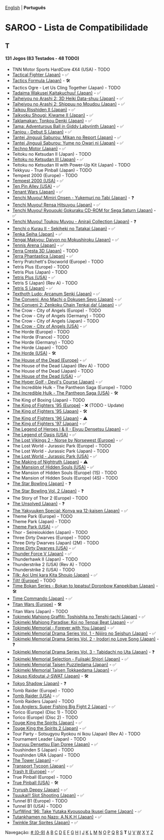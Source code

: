 [English](../en-us/T.md) | **Português**

# SAROO - Lista de Compatibilidade

## T

#### 131 Jogos (83 Testados - 48 TODO)

- TNN Motor Sports HardCore 4X4 (USA) - TODO
- [Tactical Fighter (Japan)](../../../Regions/Retails/Japan/T-21402G/01/README.md) - :white_check_mark:
- [Tactics Formula (Japan)](../../../Regions/Retails/Japan/T-34101G/01/README.md) - :hammer_and_wrench:
- Tactics Ogre - Let Us Cling Together (Japan) - TODO
- [Tadaima Wakusei Kaitakuchuu! (Japan)](../../../Regions/Retails/Japan/T-16602G/01/README.md) - :white_check_mark:
- [Taiheiyou no Arashi 2: 3D Heiki Data-shuu (Japan)](../../../Regions/Retails/Japan/T-15024G/01/README.md) - :white_check_mark:
- [Taiheiyou no Arashi 2: Shippuu no Moudou (Japan)](../../../Regions/Retails/Japan/T-15018G/01/README.md) - :white_check_mark:
- [Taikou Risshiden II (Japan)](../../../Regions/Retails/Japan/T-7618G/01/README.md) - :white_check_mark:
- [Taikyoku Shougi: Kiwame II (Japan)](../../../Regions/Retails/Japan/T-29001G/01/README.md) - :white_check_mark:
- [Taklamakan: Tonkou Denki (Japan)](../../../Regions/Retails/Japan/T-25102G/01/README.md) - :white_check_mark:
- [Tama: Adventurous Ball in Giddy Labyrinth (Japan)](../../../Regions/Retails/Japan/T-4801G/01/README.md) - :white_check_mark:
- [Tanjou - Debut S (Japan)](../../../Regions/Retails/Japan/T-20101G/01/README.md) - :white_check_mark:
- [Tantei Jinguuji Saburou: Mikan no Report (Japan)](../../../Regions/Retails/Japan/T-1307G/01/README.md) - :white_check_mark:
- [Tantei Jinguuji Saburou: Yume no Owari ni (Japan)](../../../Regions/Retails/Japan/T-1316G/01/README.md) - :white_check_mark:
- [Techno Motor (Japan)](../../../Regions/Retails/Japan/T-37601G/01/README.md) - :white_check_mark:
- Teitoku no Ketsudan II (Japan) - TODO
- [Teitoku no Ketsudan III (Japan)](../../../Regions/Retails/Japan/T-7640G/01/README.md) - :white_check_mark:
- Teitoku no Ketsudan III with Power-Up Kit (Japan) - TODO
- Tekkyuu - True Pinball (Japan) - TODO
- Tempest 2000 (Europe) - TODO
- [Tempest 2000 (USA)](../../../Regions/Retails/USA/T-12516H/01/README.md) - :white_check_mark:
- [Ten Pin Alley (USA)](../../../Regions/Retails/USA/T-13705H/01/README.md) - :white_check_mark:
- [Tenant Wars (Japan)](../../../Regions/Retails/Japan/6106821/01/README.md) - :white_check_mark:
- [Tenchi Muyou! Mimiri Onsen - Yukemuri no Tabi (Japan)](../../../Regions/Retails/Japan/T-21802G/01/README.md) - :question:
- [Tenchi Muyou! Rensa Hitsuyou (Japan)](../../../Regions/Retails/Japan/T-22204G/01/README.md) - :white_check_mark:
- [Tenchi Muyou! Ryououki Gokuraku CD-ROM for Sega Saturn (Japan)](../../../Regions/Retails/Japan/T-21801G00/01/README.md) - :white_check_mark:
- [Tenchi Muyou! Toukou Muyou - Aniraji Collection (Japan)](../../../Regions/Retails/Japan/T-26103G/01/README.md) - :question:
- [Tenchi o Kurau II - Sekiheki no Tatakai (Japan)](../../../Regions/Retails/Japan/T-1207G/01/README.md) - :white_check_mark:
- [Tenka Seiha (Japan)](../../../Regions/Retails/Japan/T-15030G/01/README.md) - :white_check_mark:
- [Tengai Makyou: Daiyon no Mokushiroku (Japan)](../../../Regions/Retails/Japan/T-14301G/01/README.md) - :white_check_mark:
- [Tennis Arena (Japan)](../../../Regions/Retails/Japan/T-17703G/01/README.md) - :white_check_mark:
- [Terra Cresta 3D (Japan)](../../../Regions/Retails/Japan/T-7102G/01/README.md) - TODO
- [Terra Phantastica (Japan)](../../../Regions/Retails/Japan/GS-9054/01/README.md) - :white_check_mark:
- Terry Pratchett's Discworld (Europe) - TODO
- Tetris Plus (Europe) - TODO
- Tetris Plus (Japan) - TODO
- [Tetris Plus (USA)](../../../Regions/Retails/USA/T-5704H/01/README.md) - :white_check_mark:
- Tetris S (Japan) (Rev A) - TODO
- [Tetris S (Japan)](../../../Regions/Retails/Japan/T-20802G/01/README.md) - :white_check_mark:
- [Texthoth Ludo: Arcanum Senki (Japan)](../../../Regions/Retails/Japan/T-23102G/01/README.md) - :white_check_mark:
- [The Conveni: Ano Machi o Dokusen Seyo (Japan)](../../../Regions/Retails/Japan/T-4310G/01/README.md) - :white_check_mark:
- [The Conveni 2: Zenkoku Chain Tenkai da! (Japan)](../../../Regions/Retails/Japan/T-4317G/01/README.md) - :white_check_mark:
- The Crow - City of Angels (Europe) - TODO
- The Crow - City of Angels (Germany) - TODO
- The Crow - City of Angels (Japan) - TODO
- [The Crow - City of Angels (USA)](../../../Regions/Retails/USA/T-8124H/01/README.md) - :white_check_mark:
- The Horde (Europe) - TODO
- The Horde (France) - TODO
- The Horde (Germany) - TODO
- The Horde (Japan) - TODO
- [The Horde (USA)](../../../Regions/Retails/USA/T-15909H50/01/README.md) - :hammer_and_wrench:
- [The House of the Dead (Europe)](../../../Regions/Retails/Europe/MK-81802/01/README.md) - :white_check_mark:
- The House of the Dead (Japan) (Rev A) - TODO
- The House of the Dead (Japan) - TODO
- [The House of the Dead (USA)](../../../Regions/Retails/USA/81802/01/REsADME.md) - :white_check_mark:
- [The Hyper Golf - Devil's Course (Japan)](../../../Regions/Retails/Japan/T-2303H/01/README.md) - :white_check_mark:
- The Incredible Hulk - The Pantheon Saga (Europe) - TODO
- [The Incredible Hulk - The Pantheon Saga (USA)](../../../Regions/Retails/USA/T-7905H/01/README.md) - :hammer_and_wrench:
- The King of Boxing (Japan) - TODO
- [The King of Fighters '95 (Europe)](../../../Regions/Retails/Europe/MK-81088/01/README.md) - :x: (TODO - Update)
- [The King of Fighters '95 (Japan)](../../../Regions/Retails/Japan/T-3101G/01/README.md) - :hammer_and_wrench:
- [The King of Fighters '96 (Japan)](../../../Regions/Retails/Japan/T-3108G/01/README.md) - :warning:
- [The King of Fighters '97 (Japan)](../../../Regions/Retails/Japan/T-3121G/01/README.md) - :white_check_mark:
- [The Legend of Heroes I & II - Eiyuu Densetsu (Japan)](../../../Regions/Retails/Japan/T-37101G/01/README.md) - :white_check_mark:
- [The Legend of Oasis (USA)](../../../Regions/Retails/USA/MK-81302/01/README.md) - :white_check_mark:
- [The Lost Vikings 2 - Norse by Norsewest (Europe)](../../../Regions/Retails/Europe/T-12521H50/01/README.md) - :white_check_mark:
- The Lost World - Jurassic Park (Europe) - TODO
- The Lost World - Jurassic Park (Japan) - TODO
- [The Lost World - Jurassic Park (USA)](../../../Regions/Retails/USA/MK-81065/01/README.md) - :white_check_mark:
- [The Making of Nightruth (Japan)](../../../Regions/Retails/Japan/T-20203G/01/README.md) - :warning:
- [The Mansion of Hidden Souls (USA)](../../../Regions/Retails/USA/MK-81012/01/README.md) - :white_check_mark:
- The Mansion of Hidden Souls (Europe) (1S) - TODO
- The Mansion of Hidden Souls (Europe) (4S) - TODO
- [The Star Bowling (Japan)](../../../Regions/Retails/Japan/T-21804G/01/README.md) - :question:
- [The Star Bowling Vol. 2 (Japan)](../../../Regions/Retails/Japan/T-21805G/01/README.md) - :question:
- The Story of Thor 2 (Europe) - TODO
- [The Unsolved (Japan)](../../../Regions/Retails/Japan/T-7017G/01/README.md) - :question:
- [The Yakyuuken Special: Konya wa 12-kaisen (Japan)](../../../Regions/Retails/Japan/T-21901G/01/README.md) - :white_check_mark:
- Theme Park (Europe) - TODO
- Theme Park (Japan) - TODO
- [Theme Park (USA)](../../../Regions/Retails/USA/T-5001H/01/README.md) - :white_check_mark:
- Thor - Seireioukiden (Japan) - TODO
- Three Dirty Dwarves (Europe) - TODO
- Three Dirty Dwarves (Japan) (2M) - TODO
- [Three Dirty Dwarves (USA)](../../../Regions/Retails/USA/T-30401H/01/README.md) - :white_check_mark:
- [Thunder Force V (Japan)](../../../Regions/Retails/Japan/T-1811G/01/README.md) - :white_check_mark:
- Thunderhawk II (Japan) - TODO
- Thunderstrike 2 (USA) (Rev A) - TODO
- Thunderstrike 2 (USA) - TODO
- [Tilk: Aoi Umi kara Kita Shoujo (Japan)](../../../Regions/Retails/Japan/T-32508G/01/README.md) - :white_check_mark:
- [Tilt! (Europe)](../../../Regions/Retails/Europe/T-7015H-50/01/README.md) - TODO
- [Time Bokan Series - Bokan to Ippatsu! Doronbow Kanpekiban (Japan)](../../../Regions/Retails/Japan/T-20607G/01/README.md) - :hammer_and_wrench:
- [Time Commando (Japan)](../../../Regions/Retails/Japan/T-8129G/01/README.md) - :white_check_mark:
- [Titan Wars (Europe)](../../../Regions/Retails/Europe/T-15911H50/01/README.md) - :hammer_and_wrench:
- Titan Wars (Japan) - TODO
- [Tokimeki Mahjong Graffiti: Toshishita no Tenshi-tachi (Japan)](../../../Regions/Retails/Japan/T-20202G/01/README.md) - :white_check_mark:
- [Tokimeki Mahjong Paradise: Koi no Tenpai Beat (Japan)](../../../Regions/Retails/Japan/T-20201G/01/README.md) - :white_check_mark:
- [Tokimeki Memorial - Forever with You (Japan)](../../../Regions/Retails/Japan/T-9504G/01/README.md) - :white_check_mark:
- [Tokimeki Memorial Drama Series Vol. 1 - Nijiiro no Seishun (Japan)](../../../Regions/Retails/Japan/T-9522G/01/README.md) - :white_check_mark:
- [Tokimeki Memorial Drama Series Vol. 2 - Irodori no Love Song (Japan)](../../../Regions/Retails/Japan/T-9529G/01/README.md) - :question:
- [Tokimeki Memorial Drama Series Vol. 3 - Tabidachi no Uta (Japan)](../../../Regions/Retails/Japan/T-9532G/01/README.md) - :question:
- [Tokimeki Memorial Selection - Fujisaki Shiori (Japan)](../../../Regions/Retails/Japan/T-9517G/01/README.md) - :white_check_mark:
- [Tokimeki Memorial Taisen Puzzledama (Japan)](../../../Regions/Retails/Japan/T-9512G/01/README.md) - :white_check_mark:
- [Tokimeki Memorial Taisen Tokkaedama (Japan)](../../../Regions/Retails/Japan/T-9524G/01/README.md) - :white_check_mark:
- [Tokuso Kidoutai J-SWAT (Japan)](../../../Regions/Retails/Japan/T-20602G/01/README.md) - :hammer_and_wrench:
- [Tokyo Shadow (Japan)](../../../Regions/Retails/Japan/T-1110G/01/README.md) - :question:
- Tomb Raider (Europe) - TODO
- [Tomb Raider (USA)](../../../Regions/Retails/USA/T-7910H/01/README.md) - :white_check_mark:
- Tomb Raiders (Japan) - TODO
- [Top Anglers: Super Fishing Big Fight 2 (Japan)](../../../Regions/Retails/Japan/T-18705G/01/README.md) - :white_check_mark:
- Torico (Europe) (Disc 1) - TODO
- Torico (Europe) (Disc 2) - TODO
- [Touge King the Spirits (Japan)](../../../Regions/Retails/Japan/T-14401G/01/README.md) - :white_check_mark:
- [Touge King the Spirits 2 (Japan)](../../../Regions/Retails/Japan/T-14412G/01/README.md) - :white_check_mark:
- Tour Party - Sotsugyou Ryokou ni Ikou (Japan) (Rev A) - TODO
- Tournament Leader (Japan) - TODO
- [Touryuu Densetsu Elan Doree (Japan)](../../../Regions/Retails/Japan/T-38202G/01/README.md) - :white_check_mark:
- Toushinden S (Japan) - TODO
- Toushinden URA (Japan) - TODO
- [The Tower (Japan)](../../../Regions/Retails/Japan/T-21601G/01/README.md) - :white_check_mark:
- [Transport Tycoon (Japan)](../../../Regions/Retails/Japan/T-15028G/01/README.md) - :white_check_mark:
- [Trash It (Europe)](../../../Regions/Retails/Europe/T-25411H-50/01/README.md) - :white_check_mark:
- True Pinball (Europe) - TODO
- [True Pinball (USA)](../../../Regions/Retails/USA/T-16406H/01/README.md) - :hammer_and_wrench:
- [Tryrush Deppy (Japan)](../../../Regions/Retails/Japan/T-21302G/01/README.md) - :white_check_mark:
- [Tsuukai!! Slot Shooting (Japan)](../../../Regions/Retails/Japan/T-21504G/01/README.md) - :white_check_mark:
- Tunnel B1 (Europe) - TODO
- Tunnel B1 (USA) - TODO
- [TurfWind '96: Take Yutaka Kyousouba Ikusei Game (Japan)](../../../Regions/Retails/Japan/T-5707G/01/README.md) - :white_check_mark:
- [Tutankhamen no Nazo: A.N.K.H (Japan)](../../../Regions/Retails/Japan/T-35601G/01/README.md) - :white_check_mark:
- [Twinkle Star Sprites (Japan)](../../../Regions/Retails/Japan/T-37301G/01/README.md) - :white_check_mark:

Navegação:
[# (0-9)](./09.md) [A](./A.md) [B](./B.md) [C](./C.md) [D](./D.md) [E](./E.md) [F](./F.md) [G](./G.md) [H](./H.md) [I](./I.md) [J](./J.md) [K](./K.md) [L](./L.md) [M](./M.md) [N](./N.md) [O](./O.md) [P](./P.md) [Q](./Q.md) [R](./R.md) [S](./S.md) **T** [U](./U.md) [V](./V.md) [W](./W.md) [X](./X.md) [Y](./Y.md) [Z](./Z.md)

